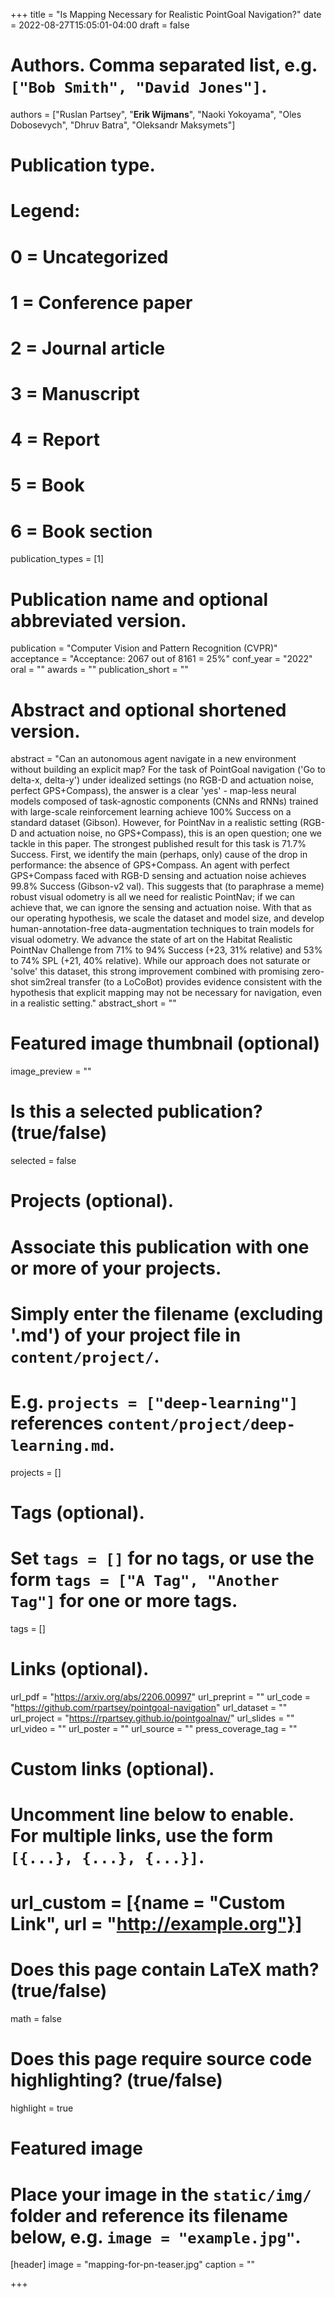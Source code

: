 +++
title = "Is Mapping Necessary for Realistic PointGoal Navigation?"
date = 2022-08-27T15:05:01-04:00
draft = false

# Authors. Comma separated list, e.g. `["Bob Smith", "David Jones"]`.
authors = ["Ruslan Partsey", "**Erik Wijmans**", "Naoki Yokoyama", "Oles Dobosevych", "Dhruv Batra", "Oleksandr Maksymets"]

# Publication type.
# Legend:
# 0 = Uncategorized
# 1 = Conference paper
# 2 = Journal article
# 3 = Manuscript
# 4 = Report
# 5 = Book
# 6 = Book section
publication_types = [1]

# Publication name and optional abbreviated version.
publication = "Computer Vision and Pattern Recognition (CVPR)"
acceptance = "Acceptance: 2067 out of 8161 = 25%"
conf_year = "2022"
oral = ""
awards = ""
publication_short = ""


# Abstract and optional shortened version.
abstract = "Can an autonomous agent navigate in a new environment without building an explicit map? For the task of PointGoal navigation ('Go to delta-x, delta-y') under idealized settings (no RGB-D and actuation noise, perfect GPS+Compass), the answer is a clear 'yes' - map-less neural models composed of task-agnostic components (CNNs and RNNs) trained with large-scale reinforcement learning achieve 100% Success on a standard dataset (Gibson). However, for PointNav in a realistic setting (RGB-D and actuation noise, no GPS+Compass), this is an open question; one we tackle in this paper. The strongest published result for this task is 71.7% Success. First, we identify the main (perhaps, only) cause of the drop in performance: the absence of GPS+Compass. An agent with perfect GPS+Compass faced with RGB-D sensing and actuation noise achieves 99.8% Success (Gibson-v2 val). This suggests that (to paraphrase a meme) robust visual odometry is all we need for realistic PointNav; if we can achieve that, we can ignore the sensing and actuation noise. With that as our operating hypothesis, we scale the dataset and model size, and develop human-annotation-free data-augmentation techniques to train models for visual odometry. We advance the state of art on the Habitat Realistic PointNav Challenge from 71% to 94% Success (+23, 31% relative) and 53% to 74% SPL (+21, 40% relative). While our approach does not saturate or 'solve' this dataset, this strong improvement combined with promising zero-shot sim2real transfer (to a LoCoBot) provides evidence consistent with the hypothesis that explicit mapping may not be necessary for navigation, even in a realistic setting."
abstract_short = ""

# Featured image thumbnail (optional)
image_preview = ""

# Is this a selected publication? (true/false)
selected = false

# Projects (optional).
#   Associate this publication with one or more of your projects.
#   Simply enter the filename (excluding '.md') of your project file in `content/project/`.
#   E.g. `projects = ["deep-learning"]` references `content/project/deep-learning.md`.
projects = []

# Tags (optional).
#   Set `tags = []` for no tags, or use the form `tags = ["A Tag", "Another Tag"]` for one or more tags.
tags = []

# Links (optional).
url_pdf = "https://arxiv.org/abs/2206.00997"
url_preprint = ""
url_code = "https://github.com/rpartsey/pointgoal-navigation"
url_dataset = ""
url_project = "https://rpartsey.github.io/pointgoalnav/"
url_slides = ""
url_video = ""
url_poster = ""
url_source = ""
press_coverage_tag = ""

# Custom links (optional).
#   Uncomment line below to enable. For multiple links, use the form `[{...}, {...}, {...}]`.
# url_custom = [{name = "Custom Link", url = "http://example.org"}]

# Does this page contain LaTeX math? (true/false)
math = false

# Does this page require source code highlighting? (true/false)
highlight = true

# Featured image
# Place your image in the `static/img/` folder and reference its filename below, e.g. `image = "example.jpg"`.
[header]
image = "mapping-for-pn-teaser.jpg"
caption = ""

+++
